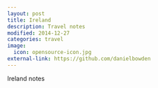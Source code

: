 ```yaml
---
layout: post
title: Ireland
description: Travel notes
modified: 2014-12-27
categories: travel
image:
  icon: opensource-icon.jpg
external-link: https://github.com/danielbowden
---
```


Ireland notes